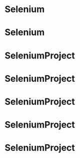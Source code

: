 # Selenium
# Selenium
# SeleniumProject
# SeleniumProject
# SeleniumProject
# SeleniumProject
# SeleniumProject
